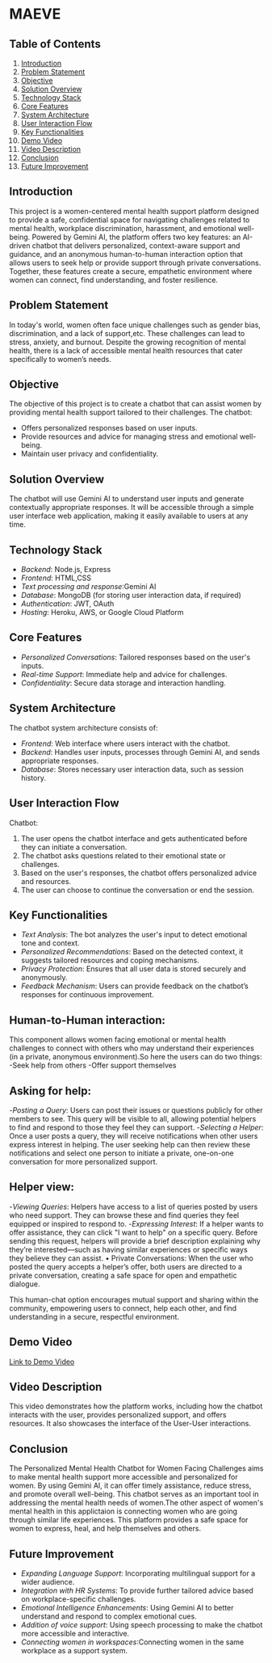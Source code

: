 # MAEVE

## Table of Contents
1. [Introduction](#introduction)
2. [Problem Statement](#problem-statement)
3. [Objective](#objective)
4. [Solution Overview](#solution-overview)
5. [Technology Stack](#technology-stack)
6. [Core Features](#core-features)
7. [System Architecture](#system-architecture)
8. [User Interaction Flow](#user-interaction-flow)
9. [Key Functionalities](#key-functionalities)
10. [Demo Video](#demo-video)
11. [Video Description](#video-description)
12. [Conclusion](#conclusion)
13. [Future Improvement](#future-improvements)


## Introduction
This project is a women-centered mental health support platform designed to provide a safe, confidential space for navigating challenges related to mental health, workplace discrimination, harassment, and emotional well-being. Powered by Gemini AI, the platform offers two key features: an AI-driven chatbot that delivers personalized, context-aware support and guidance, and an anonymous human-to-human interaction option that allows users to seek help or provide support through private conversations. Together, these features create a secure, empathetic environment where women can connect, find understanding, and foster resilience.
## Problem Statement
In today's world, women often face unique challenges such as gender bias, discrimination, and a lack of support,etc. These challenges can lead to stress, anxiety, and burnout. Despite the growing recognition of mental health, there is a lack of accessible mental health resources that cater specifically to women’s needs.

## Objective
The objective of this project is to create a chatbot that can assist women by providing mental health support tailored to their challenges. The chatbot:
- Offers personalized responses based on user inputs.
- Provide resources and advice for managing stress and emotional well-being.
- Maintain user privacy and confidentiality.
## Solution Overview
The chatbot will use Gemini AI to understand user inputs and generate contextually appropriate responses. It will be accessible through a simple user interface web application, making it easily available to users at any time.

## Technology Stack
- *Backend*: Node.js, Express
- *Frontend*: HTML,CSS
- *Text processing and response*:Gemini AI
- *Database*: MongoDB (for storing user interaction data, if required)
- *Authentication*: JWT, OAuth
- *Hosting*: Heroku, AWS, or Google Cloud Platform

## Core Features
- *Personalized Conversations*: Tailored responses based on the user's inputs.
- *Real-time Support*: Immediate help and advice for challenges.
- *Confidentiality*: Secure data storage and interaction handling.


## System Architecture
The chatbot system architecture consists of:
- *Frontend*: Web interface where users interact with the chatbot.
- *Backend*: Handles user inputs, processes through Gemini AI, and sends appropriate responses.
- *Database*: Stores necessary user interaction data, such as session history.

## User Interaction Flow
 Chatbot:
1. The user opens the chatbot interface and gets authenticated before they can initiate a conversation.
2. The chatbot asks questions related to their emotional state or challenges.
3. Based on the user's responses, the chatbot offers personalized advice and resources.
4. The user can choose to continue the conversation or end the session.
## Key Functionalities
- *Text Analysis*: The bot analyzes the user's input to detect emotional tone and context.
- *Personalized Recommendations*: Based on the detected context, it suggests tailored resources and coping mechanisms.
- *Privacy Protection*: Ensures that all user data is stored securely and anonymously.
- *Feedback Mechanism*: Users can provide feedback on the chatbot’s responses for continuous improvement.

  
## Human-to-Human interaction:
This component allows women facing emotional or mental health challenges to connect with others  who may understand their experiences (in a private, anonymous environment).So here the users can do two things: 
-Seek help from others
-Offer support themselves
	
## Asking for help:
-*Posting a Query*: Users can post their issues or questions publicly for other members to see. This query will be visible to all, allowing potential helpers to find and respond to those they feel they can support.
-*Selecting a Helper*: Once a user posts a query, they will receive notifications when other users express interest in helping. The user seeking help can then review these notifications and select one person to initiate a private, one-on-one conversation for more personalized support.

## Helper view:
-*Viewing Queries*: Helpers have access to a list of queries posted by users who need support. They can browse these and find queries they feel equipped or inspired to respond to.
-*Expressing Interest*: If a helper wants to offer assistance, they can click "I want to help" on a specific query. Before sending this request, helpers will provide a brief description explaining why they’re interested—such as having similar experiences or specific ways they believe they can assist.
	• Private Conversations: When the user who posted the query accepts a helper’s offer, both users are directed to a private conversation, creating a safe space for open and empathetic dialogue.

This human-chat option encourages mutual support and sharing within the community, empowering users to connect, help each other, and find understanding in a secure, respectful environment.


## Demo Video
[Link to Demo Video](#) 

## Video Description
This video demonstrates how the platform works, including how the chatbot interacts with the user, provides personalized support, and offers resources. It also showcases the interface of the User-User interactions.

## Conclusion
The Personalized Mental Health Chatbot for Women Facing Challenges aims to make mental health support more accessible and personalized for women. By using Gemini AI, it can offer timely assistance, reduce stress, and promote overall well-being. This chatbot serves as an important tool in addressing the mental health needs of women.The other aspect of women's mental health in this applictaion is connecting women who are going through similar life experiences. This platform provides a safe space for women to express, heal, and help themselves and others.

## Future Improvement
- *Expanding Language Support*: Incorporating multilingual support for a wider audience.
- *Integration with HR Systems*: To provide further tailored advice based on workplace-specific challenges.
- *Emotional Intelligence Enhancements*: Using Gemini AI to better understand and respond to complex emotional cues.
- *Addition of voice support*: Using speech processing to make the chatbot more accessible and interactive.
- *Connecting women in workspaces*:Connecting women in the same workplace as a support system.
